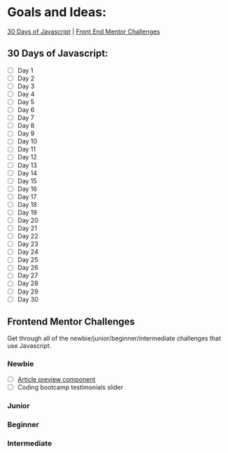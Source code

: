 # Goals and Ideas:

[30 Days of Javascript](https://github.com/Darknessflowers/100-days-of-code/blob/master/goals.md#30-days-of-javascript) | [Front End Mentor Challenges](https://github.com/Darknessflowers/100-days-of-code/blob/master/goals.md#frontend-mentor-challenges)

## 30 Days of Javascript:
* [ ] Day 1
* [ ] Day 2
* [ ] Day 3
* [ ] Day 4
* [ ] Day 5
* [ ] Day 6
* [ ] Day 7
* [ ] Day 8
* [ ] Day 9
* [ ] Day 10
* [ ] Day 11
* [ ] Day 12
* [ ] Day 13
* [ ] Day 14
* [ ] Day 15
* [ ] Day 16
* [ ] Day 17
* [ ] Day 18
* [ ] Day 19
* [ ] Day 20
* [ ] Day 21
* [ ] Day 22
* [ ] Day 23
* [ ] Day 24
* [ ] Day 25
* [ ] Day 26
* [ ] Day 27
* [ ] Day 28
* [ ] Day 29
* [ ] Day 30

## Frontend Mentor Challenges
Get through all of the newbie/junior/beginner/intermediate challenges that use Javascript.

### Newbie
* [ ] [Article preview component](https://www.frontendmentor.io/challenges/article-preview-component-dYBN_pYFT)
* [ ] Coding bootcamp testimonials slider

### Junior

### Beginner

### Intermediate